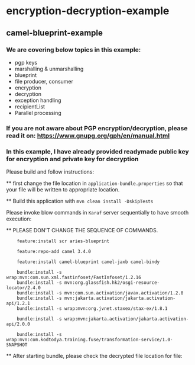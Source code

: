 # encryption-decryption-example
## camel-blueprint-example
### We are covering below topics in this example:
- pgp keys
- marshalling & unmarshalling
- blueprint
- file producer, consumer
- encryption
- decryption
- exception handling
- recipientList
- Parallel processing

### If you are not aware about PGP encryption/decryption, please read it on: https://www.gnupg.org/gph/en/manual.html

### In this example, I have already provided readymade public key for encryption and private key for decryption
 
Please build and follow instructions:

** first change the file location in `application-bundle.properties` so that your file will be written to appropriate location.

** Build this application with `mvn clean install -DskipTests`

Please invoke blow commands in `Karaf` server sequentially to have smooth execution:

** PLEASE DON'T CHANGE THE SEQUENCE OF COMMANDS.
```
    feature:install scr aries-blueprint

    feature:repo-add camel 3.4.0

    feature:install camel-blueprint camel-jaxb camel-bindy

    bundle:install -s wrap:mvn:com.sun.xml.fastinfoset/FastInfoset/1.2.16
    bundle:install -s mvn:org.glassfish.hk2/osgi-resource-locator/2.4.0
    bundle:install -s mvn:com.sun.activation/javax.activation/1.2.0
    bundle:install -s mvn:jakarta.activation/jakarta.activation-api/1.2.1
    bundle:install -s wrap:mvn:org.jvnet.staxex/stax-ex/1.8.1

    bundle:install -s wrap:mvn:jakarta.activation/jakarta.activation-api/2.0.0

    bundle:install -s wrap:mvn:com.kodtodya.training.fuse/transformation-service/1.0-SNAPSHOT
```

** After starting bundle, please check the decrypted file location for file:
